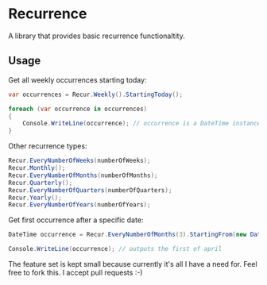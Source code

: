 # Recurrence

A library that provides basic recurrence functionaltity.

## Usage

Get all weekly occurrences starting today:

```csharp
var occurrences = Recur.Weekly().StartingToday();

foreach (var occurrence in occurrences)
{
    Console.WriteLine(occurrence); // occurrence is a DateTime instance
}
```

Other recurrence types:

```csharp
Recur.EveryNumberOfWeeks(numberOfWeeks);
Recur.Monthly();
Recur.EveryNumberOfMonths(numberOfMonths);
Recur.Quarterly();
Recur.EveryNumberOfQuarters(numberOfQuarters);
Recur.Yearly();
Recur.EveryNumberOfYears(numberOfYears);
```

Get first occurrence after a specific date:

```csharp
DateTime occurrence = Recur.EveryNumberOfMonths(3).StartingFrom(new DateTime(1980, 1, 1)).Next();

Console.WriteLine(occurrence); // outputs the first of april
```

The feature set is kept small because currently it's all I have a need for. Feel free to fork this. I accept pull requests :-)
